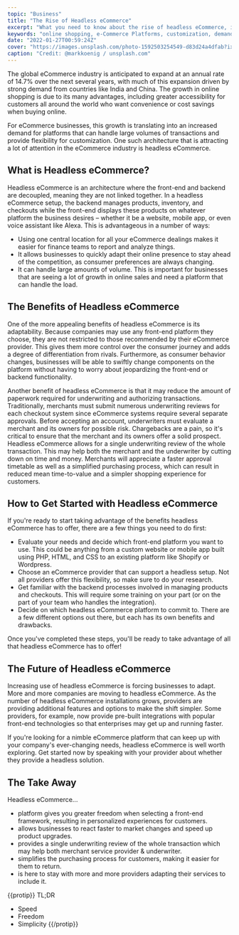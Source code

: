 ```yaml
---
topic: "Business"
title: "The Rise of Headless eCommerce"
excerpt: "What you need to know about the rise of headless eCommerce, including how businesses are using this model to compete in today's market."
keywords: "online shopping, e-Commerce Platforms, customization, demand for platforms, frontend, back-end"
date: "2022-01-27T00:59:24Z"
cover: "https://images.unsplash.com/photo-1592503254549-d83d24a4dfab?ixlib=rb-1.2.1&ixid=MnwxMjA3fDB8MHxwaG90by1wYWdlfHx8fGVufDB8fHx8&auto=format&fit=crop&w=2532&q=80"
caption: "Credit: @markkoenig / unsplash.com"
---
```


The global eCommerce industry is anticipated to expand at an annual rate of 14.7% over the next several years, with much of this expansion driven by strong demand from countries like India and China. The growth in online shopping is due to its many advantages, including greater accessibility for customers all around the world who want convenience or cost savings when buying online.

For eCommerce businesses, this growth is translating into an increased demand for platforms that can handle large volumes of transactions and provide flexibility for customization. One such architecture that is attracting a lot of attention in the eCommerce industry is headless eCommerce.

## What is Headless eCommerce?

Headless eCommerce is an architecture where the front-end and backend are decoupled, meaning they are not linked together.  In a headless eCommerce setup, the backend manages products, inventory, and checkouts while the front-end displays these products on whatever platform the business desires – whether it be a website, mobile app, or even voice assistant like Alexa. This is advantageous in a number of ways:

- Using one central location for all your eCommerce dealings makes it easier for finance teams to report and analyze things.
- It allows businesses to quickly adapt their online presence to stay ahead of the competition, as consumer preferences are always changing.
- It can handle large amounts of volume. This is important for businesses that are seeing a lot of growth in online sales and need a platform that can handle the load.

## The Benefits of Headless eCommerce

One of the more appealing benefits of headless eCommerce is its adaptability. Because companies may use any front-end platform they choose, they are not restricted to those recommended by their eCommerce provider. This gives them more control over the consumer journey and adds a degree of differentiation from rivals. Furthermore, as consumer behavior changes, businesses will be able to swiftly change components on the platform without having to worry about jeopardizing the front-end or backend functionality.

Another benefit of headless eCommerce is that it may reduce the amount of paperwork required for underwriting and authorizing transactions. Traditionally, merchants must submit numerous underwriting reviews for each checkout system since eCommerce systems require several separate approvals. Before accepting an account, underwriters must evaluate a merchant and its owners for possible risk. Chargebacks are a pain, so it's critical to ensure that the merchant and its owners offer a solid prospect. Headless eCommerce allows for a single underwriting review of the whole transaction. This may help both the merchant and the underwriter by cutting down on time and money. Merchants will appreciate a faster approval timetable as well as a simplified purchasing process, which can result in reduced mean time-to-value and a simpler shopping experience for customers.

## How to Get Started with Headless eCommerce

If you're ready to start taking advantage of the benefits headless eCommerce has to offer, there are a few things you need to do first: 

- Evaluate your needs and decide which front-end platform you want to use. This could be anything from a custom website or mobile app built using PHP, HTML, and CSS to an existing platform like Shopify or Wordpress. 
- Choose an eCommerce provider that can support a headless setup. Not all providers offer this flexibility, so make sure to do your research. 
- Get familiar with the backend processes involved in managing products and checkouts. This will require some training on your part (or on the part of your team who handles the integration). 
- Decide on which headless eCommerce platform to commit to. There are a few different options out there, but each has its own benefits and drawbacks.

Once you've completed these steps, you'll be ready to take advantage of all that headless eCommerce has to offer!

## The Future of Headless eCommerce

Increasing use of headless eCommerce is forcing businesses to adapt. More and more companies are moving to headless eCommerce. As the number of headless eCommerce installations grows, providers are providing additional features and options to make the shift simpler. Some providers, for example, now provide pre-built integrations with popular front-end technologies so that enterprises may get up and running faster.

If you're looking for a nimble eCommerce platform that can keep up with your company's ever-changing needs, headless eCommerce is well worth exploring. Get started now by speaking with your provider about whether they provide a headless solution.

## The Take Away

Headless eCommerce...
- platform gives you greater freedom when selecting a front-end framework, resulting in personalized experiences for customers.
- allows businesses to react faster to market changes and speed up product upgrades.
- provides a single underwriting review of the whole transaction which may help both merchant service provider & underwriter.
- simplifies the purchasing process for customers, making it easier for them to return.
- is here to stay with more and more providers adapting their services to include it.



{{protip}}
TL;DR
- Speed
- Freedom
- Simplicity
{{/protip}}